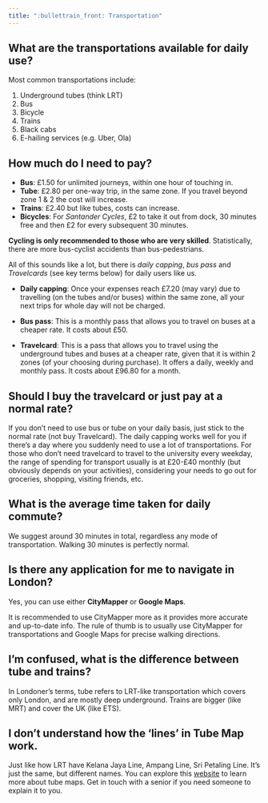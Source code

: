 ```yaml
---
title: ":bullettrain_front: Transportation"
---
```


## What are the transportations available for daily use?

Most common transportations include:

1. Underground tubes (think LRT)
2. Bus
3. Bicycle
4. Trains
5. Black cabs
6. E-hailing services (e.g. Uber, Ola)

<!-- London is cashless, meaning most services do not accept cash (but you can top-up your cards at tube stations). You can use your contactless debit cards (ie Monzo, Barclays cards) or Oyster cards (only for public transportations, available to be purchased at tube stations). There are Oyster cards specially for students which you can have discounted rates (read more here). -->

## How much do I need to pay?

- **Bus**: £1.50 for unlimited journeys, within one hour of touching in.
- **Tube**: £2.80 per one-way trip, in the same zone. If you travel beyond zone 1 & 2 the cost will increase.
- **Trains**: £2.40 but like tubes, costs can increase.
- **Bicycles**: For _Santander Cycles_, £2 to take it out from dock, 30 minutes free and then £2 for every subsequent 30 minutes.

<Error>

**Cycling is only recommended to those who are very skilled**. Statistically, there are more bus-cyclist accidents than bus-pedestrians.

</Error>

All of this sounds like a lot, but there is _daily capping_, _bus pass_ and _Travelcards_ (see key terms below) for daily users like us.

<Accordion title="Key terms">

- **Daily capping**: Once your expenses reach £7.20 (may vary) due to travelling (on the tubes and/or buses) within the same zone, all your next trips for whole day will not be charged.

- **Bus pass**: This is a monthly pass that allows you to travel on buses at a cheaper rate. It costs about £50.

- **Travelcard**: This is a pass that allows you to travel using the underground tubes and buses at a cheaper rate, given that it is within 2 zones (of your choosing during purchase). It offers a daily, weekly and monthly pass. It costs about £96.80 for a month.

</Accordion>

## Should I buy the travelcard or just pay at a normal rate?

If you don’t need to use bus or tube on your daily basis, just stick to the normal rate (not buy Travelcard). The daily capping works well for you if there’s a day where you suddenly need to use a lot of transportations. For those who don’t need travelcard to travel to the university every weekday, the range of spending for transport usually is at £20-£40 monthly (but obviously depends on your activities), considering your needs to go out for groceries, shopping, visiting friends, etc.

## What is the average time taken for daily commute?

We suggest around 30 minutes in total, regardless any mode of transportation. Walking 30 minutes is perfectly normal.

## Is there any application for me to navigate in London?

Yes, you can use either **CityMapper** or **Google Maps**.

It is recommended to use CityMapper more as it provides more accurate and up-to-date info. The rule of thumb is to usually use CityMapper for transportations and Google Maps for precise walking directions.

## I’m confused, what is the difference between tube and trains?

In Londoner’s terms, tube refers to LRT-like transportation which covers only London, and are mostly deep underground. Trains are bigger (like MRT) and cover the UK (like ETS).

## I don’t understand how the ‘lines’ in Tube Map work.

Just like how LRT have Kelana Jaya Line, Ampang Line, Sri Petaling Line. It’s just the same, but different names. You can explore this [website](https://tfl.gov.uk/maps/track/tube) to learn more about tube maps. Get in touch with a senior if you need someone to explain it to you.
